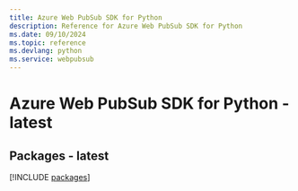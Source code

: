 ```yaml
---
title: Azure Web PubSub SDK for Python
description: Reference for Azure Web PubSub SDK for Python
ms.date: 09/10/2024
ms.topic: reference
ms.devlang: python
ms.service: webpubsub
---
```

# Azure Web PubSub SDK for Python - latest
## Packages - latest
[!INCLUDE [packages](web-pubsub-index.md)]